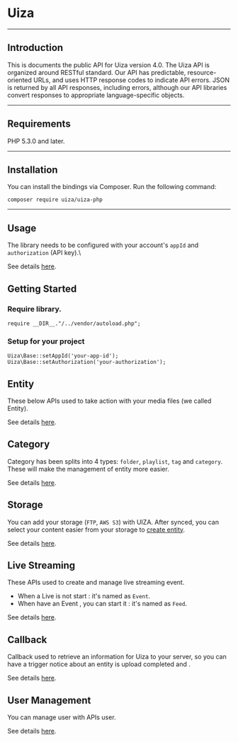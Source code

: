 # Uiza
----
## Introduction
This is documents the public API for Uiza version 4.0.
The Uiza API is organized around RESTful standard.
Our API has predictable, resource-oriented URLs, and uses HTTP response codes to indicate API errors.
JSON is returned by all API responses, including errors, although our API libraries convert responses to appropriate language-specific objects.

----
## Requirements
PHP 5.3.0 and later.

----
## Installation
You can install the bindings via Composer. Run the following command:

````
composer require uiza/uiza-php
````

----

## Usage
The library needs to be configured with your account's `appId` and `authorization` (API key).\

See details [here](http://dev-ap-southeast-1-api.uizadev.io/docs/).

## Getting Started

### Require library.

````
require __DIR__."/../vendor/autoload.php";
````

### Setup for your project

````
Uiza\Base::setAppId('your-app-id');
Uiza\Base::setAuthorization('your-authorization');
````

## Entity
These below APIs used to take action with your media files (we called Entity).

See details [here](https://github.com/uizaio/api-wrapper-php/blob/develop/doc/Entity.md).

## Category
Category has been splits into 4 types: `folder`, `playlist`, `tag` and `category`. These will make the management of entity more easier.

See details [here](https://github.com/uizaio/api-wrapper-php/blob/develop/doc/Category.md).

## Storage
You can add your storage (`FTP`, `AWS S3`) with UIZA.
After synced, you can select your content easier from your storage to [create entity](https://docs.uiza.io/v4/?php#create-entity).

See details [here](https://github.com/uizaio/api-wrapper-php/blob/develop/doc/Storage.md).

## Live Streaming
These APIs used to create and manage live streaming event.
* When a Live is not start : it's named as `Event`.
* When have an Event , you can start it : it's named as `Feed`.

See details [here](https://github.com/uizaio/api-wrapper-php/blob/develop/doc/Live.md).

## Callback

Callback used to retrieve an information for Uiza to your server, so you can have a trigger notice about an entity is upload completed and .

See details [here](https://github.com/uizaio/api-wrapper-php/blob/develop/doc/Callback.md).

## User Management
You can manage user with APIs user.

See details [here](https://github.com/uizaio/api-wrapper-php/blob/develop/doc/User.md).

